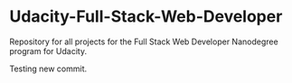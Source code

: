 # Udacity-Full-Stack-Web-Developer
Repository for all projects for the Full Stack Web Developer Nanodegree program for Udacity.

Testing new commit.
